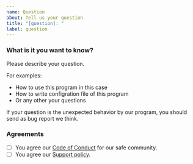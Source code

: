 ```yaml
---
name: Question
about: Tell us your question
title: "[question]: "
label: question
---
```


### What is it you want to know?

Please describe your question.

For examples:

- How to use this program in this case
- How to write configration file of this program
- Or any other your questions

If your question is the unexpected behavior by our program, you should send as bug report we think.

### Agreements

- [ ] You agree our [Code of Conduct](https://github.com/nyarla/.github/blob/main/CODE_OF_CONDUCT.md) for our safe community.
- [ ] You agree our [Support policy](https://github.com/nyarla/.github/blob/main/SUPPORT.md).
